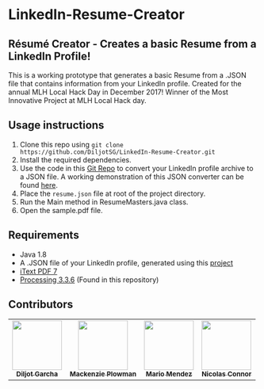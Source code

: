 # LinkedIn-Resume-Creator
## Résumé Creator - Creates a basic Resume from a LinkedIn Profile!

This is a working prototype that generates a basic Resume from a .JSON file that contains information from your LinkedIn profile.
Created for the annual MLH Local Hack Day in December 2017! Winner of the Most Innovative Project at MLH Local Hack day.

## Usage instructions
1. Clone this repo using `git clone https://github.com/DiljotSG/LinkedIn-Resume-Creator.git`
2. Install the required dependencies.
3. Use the code in this [Git Repo](https://github.com/JMPerez/linkedin-to-json-resume) to convert your LinkedIn profile archive to a JSON file. A working demonstration of this JSON converter can be found [here](https://web.diljotsg.com/pfk/).
4. Place the `resume.json` file at root of the project directory.
5. Run the Main method in ResumeMasters.java class.
6. Open the sample.pdf file.

## Requirements
* Java 1.8
* A .JSON file of your LinkedIn profile, generated using this [project](https://github.com/JMPerez/linkedin-to-json-resume)
* [iText PDF 7](https://developers.itextpdf.com/downloads)
* [Processing 3.3.6](https://processing.org/download/) (Found in this repository)

## Contributors
<table>
<tr>
    <td style="text-align: center;">
        <a href="https://github.com/DiljotSG">
            <img src="https://avatars0.githubusercontent.com/u/19293725?s=400&v=4" width="100px;"/>
            <br/>
            <sub>
                <b>Diljot Garcha</b>
            </sub>
        </a>
    </td>
    <td style="text-align: center;">
        <a href="https://github.com/MackenziePlowman">
            <img src="https://avatars0.githubusercontent.com/u/11983895?s=400&v=4" width="100px;"/>
            <br/>
            <sub>
                <b>Mackenzie Plowman</b>
            </sub>
        </a>
    </td>
    <td style="text-align: center;">
        <a href="https://github.com/mariowr2">
            <img src="https://avatars1.githubusercontent.com/u/12905263?s=400&v=4" width="100px;"/>
            <br/>
            <sub>
                <b>Mario Mendez</b>
            </sub>
        </a>
    </td>
    <td style="text-align: center;">
        <a href="https://github.com/Nicolasome">
            <img src="https://avatars2.githubusercontent.com/u/8783674?s=400&v=4" width="100px;"/>
            <br/>
            <sub>
                <b>Nicolas Connor</b>
            </sub>
        </a>
    </td>
</tr>
</table>

